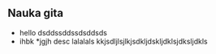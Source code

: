 ## Nauka gita

* hello
dsddssddssdsddsds
* ihbk
*jgjh
desc
lalalals
kkjsdljlsjlkjsdkljdskljdklsjdksljdkls
